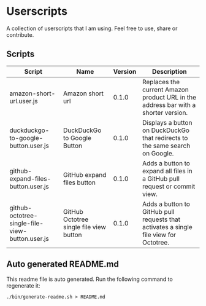 # Userscripts

A collection of userscripts that I am using. Feel free to use, share or contribute.

## Scripts

| Script                                             | Name                                     | Version | Description |
|---|---|---|---|
| amazon-short-url.user.js                           | Amazon short url                         | 0.1.0   | Replaces the current Amazon product URL in the address bar with a shorter version. |
| duckduckgo-to-google-button.user.js                | DuckDuckGo to Google Button              | 0.1.0   | Displays a button on DuckDuckGo that redirects to the same search on Google. |
| github-expand-files-button.user.js                 | GitHub expand files button               | 0.1.0   | Adds a button to expand all files in a GitHub pull request or commit view. |
| github-octotree-single-file-view-button.user.js    | GitHub Octotree single file view button  | 0.1.0   | Adds a button to GitHub pull requests that activates a single file view for Octotree. |

## Auto generated README.md

This readme file is auto generated. Run the following command to regenerate it:

`./bin/generate-readme.sh > README.md`
